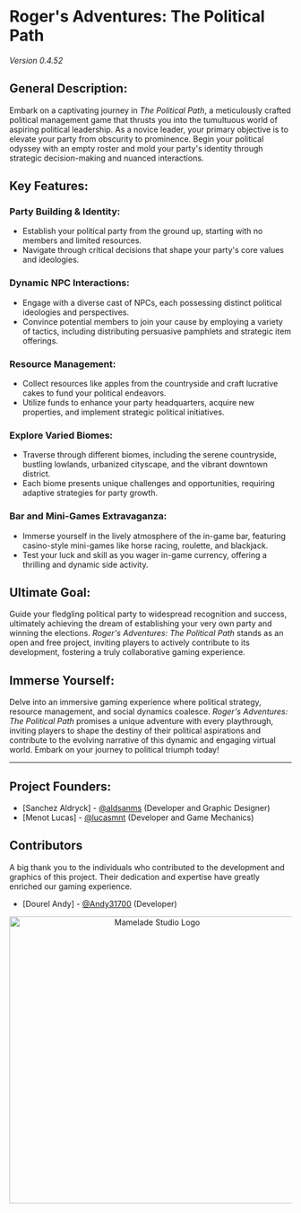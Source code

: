 # Roger's Adventures: The Political Path
*Version 0.4.52*

## General Description:

Embark on a captivating journey in *The Political Path*, a meticulously crafted political management game that thrusts you into the tumultuous world of aspiring political leadership. As a novice leader, your primary objective is to elevate your party from obscurity to prominence. Begin your political odyssey with an empty roster and mold your party's identity through strategic decision-making and nuanced interactions.

## Key Features:

### Party Building & Identity:
- Establish your political party from the ground up, starting with no members and limited resources.
- Navigate through critical decisions that shape your party's core values and ideologies.

### Dynamic NPC Interactions:
- Engage with a diverse cast of NPCs, each possessing distinct political ideologies and perspectives.
- Convince potential members to join your cause by employing a variety of tactics, including distributing persuasive pamphlets and strategic item offerings.

### Resource Management:
- Collect resources like apples from the countryside and craft lucrative cakes to fund your political endeavors.
- Utilize funds to enhance your party headquarters, acquire new properties, and implement strategic political initiatives.

### Explore Varied Biomes:
- Traverse through different biomes, including the serene countryside, bustling lowlands, urbanized cityscape, and the vibrant downtown district.
- Each biome presents unique challenges and opportunities, requiring adaptive strategies for party growth.

### Bar and Mini-Games Extravaganza:
- Immerse yourself in the lively atmosphere of the in-game bar, featuring casino-style mini-games like horse racing, roulette, and blackjack.
- Test your luck and skill as you wager in-game currency, offering a thrilling and dynamic side activity.

## Ultimate Goal:

Guide your fledgling political party to widespread recognition and success, ultimately achieving the dream of establishing your very own party and winning the elections. *Roger's Adventures: The Political Path* stands as an open and free project, inviting players to actively contribute to its development, fostering a truly collaborative gaming experience.

## Immerse Yourself:

Delve into an immersive gaming experience where political strategy, resource management, and social dynamics coalesce. *Roger's Adventures: The Political Path* promises a unique adventure with every playthrough, inviting players to shape the destiny of their political aspirations and contribute to the evolving narrative of this dynamic and engaging virtual world. Embark on your journey to political triumph today!

------------------------------------------------------------------------------------------
## Project Founders:

- [Sanchez Aldryck] - [@aldsanms](https://github.com/aldsanms) (Developer and Graphic Designer)
- [Menot Lucas] - [@lucasmnt](https://github.com/lucasmnt) (Developer and Game Mechanics)

## Contributors

A big thank you to the individuals who contributed to the development and graphics of this project. Their dedication and expertise have greatly enriched our gaming experience.

- [Dourel Andy] - [@Andy31700](https://github.com/Andy31700) (Developer)

<p align="center">
   <img src="https://github.com/MarmeladeInteractive/ProjectOpenRoger/assets/73821252/49ff7a5d-1541-4df2-a635-78eec73406ec" alt="Mamelade Studio Logo" width="512" height="512">
</p>


